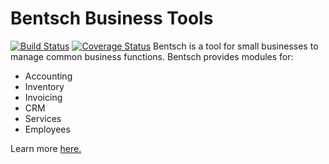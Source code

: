 # Bentsch Business Tools
[![Build Status](https://travis-ci.org/umisoft-19/core.svg?branch=master)](https://travis-ci.org/umisoft-19/core)
[![Coverage Status](https://coveralls.io/repos/github/umisoft-19/core/badge.svg?branch=master)](https://coveralls.io/github/umisoft-19/core?branch=master)
Bentsch is a tool for small businesses to manage common business functions. 
Bentsch provides modules for:
- Accounting
- Inventory
- Invoicing
- CRM
- Services 
- Employees

Learn more [here.](https://gonc.co.zw/bentsch)